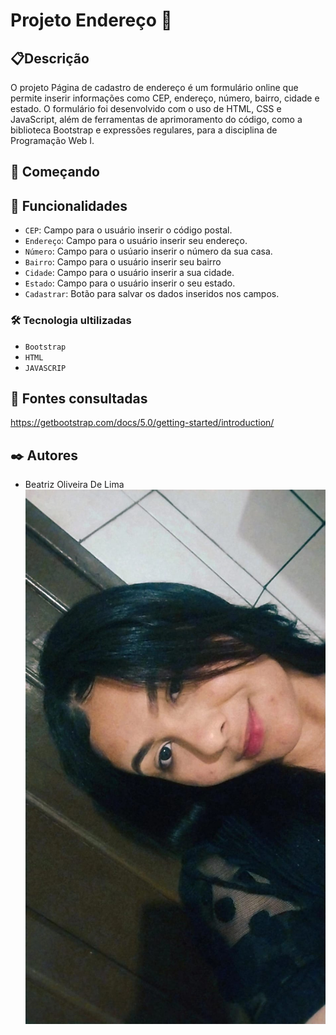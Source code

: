 # Projeto Endereço 📍

## 📋Descrição
O projeto Página de cadastro de endereço é um formulário online que permite inserir informações como CEP, endereço, número, bairro, cidade e estado. O formulário foi desenvolvido com o uso de HTML, CSS e JavaScript, além de ferramentas de aprimoramento do código, como a biblioteca Bootstrap e expressões regulares, para a disciplina de Programação Web I.

## 🚀 Começando

## 🔧 Funcionalidades
- `CEP`: Campo para o usuário inserir o código postal.
- `Endereço`: Campo para o usuário inserir seu endereço.
- `Número`: Campo para o usúario inserir o número da sua casa.
- `Bairro`: Campo para o usuário inserir seu bairro
- `Cidade`: Campo para o usuário inserir a sua cidade.
- `Estado`: Campo para o usuário inserir o seu estado.
- `Cadastrar`: Botão para salvar os dados inseridos nos campos.

### 🛠️ Tecnologia ultilizadas
- `Bootstrap`
- `HTML`
- `JAVASCRIP`

 ## 📄 Fontes consultadas
https://getbootstrap.com/docs/5.0/getting-started/introduction/
 

## ✒️ Autores
* Beatriz Oliveira De Lima
![Imagem](img/bia.png ) 


